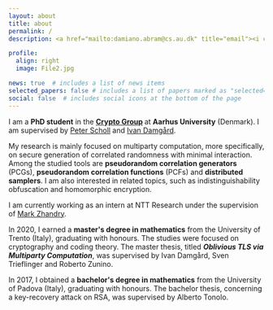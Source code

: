 ```yaml
---
layout: about
title: about
permalink: /
description: <a href="mailto:damiano.abram@cs.au.dk" title="email"><i class="fas fa-envelope"></i></a> damiano.abram@cs.au.dk

profile:
  align: right
  image: File2.jpg

news: true  # includes a list of news items
selected_papers: false # includes a list of papers marked as "selected={true}"
social: false  # includes social icons at the bottom of the page
---
```


I am a <b>PhD student</b> in the <b> [Crypto Group](https://cs.au.dk/~orlandi/cryptogroup/) </b> at <b>Aarhus University</b> (Denmark). I am supervised by [Peter Scholl](https://pascholl.github.io/) and [Ivan Damgård](https://cs.au.dk/~ivan/).

My research is mainly focused on multiparty computation, more specifically, on secure generation of correlated randomness with minimal interaction.  Among the studied tools are <b>pseudorandom correlation generators</b> (PCGs), <b>pseudorandom correlation functions</b> (PCFs) and <b>distributed samplers</b>. I am also interested in related topics, such as indistinguishability obfuscation and homomorphic encryption.

I am currently working as an intern at NTT Research under the supervision of [Mark Zhandry](https://www.cs.princeton.edu/~mzhandry/).

In 2020, I earned a <b>master's degree in mathematics</b> from the University of Trento (Italy), graduating with honours. The studies were focused on cryptography and coding theory. The master thesis, titled <em><b>Oblivious TLS via Multiparty Computation</b></em>, was supervised by Ivan Damgård, Sven Trieflinger and Roberto Zunino.

In 2017, I obtained a <b>bachelor's degree in mathematics</b> from the University of Padova (Italy), graduating with honours. The bachelor thesis, concerning a key-recovery attack on RSA, was supervised by Alberto Tonolo.

<!---
 Write your biography here. Tell the world about yourself. Link to your favorite [subreddit](http://reddit.com). You can put a picture in, too. The code is already in, just name your picture `prof_pic.jpg` and put it in the `img/` folder.

# Put your address / P.O. box / other info right below your picture. You can also disable any these elements by editing `profile` property of the YAML header of your `_pages/about.md`. Edit `_bibliography/papers.bib` and Jekyll will render your [publications page](/al-folio/publications/) automatically.

# Link to your social media connections, too. This theme is set up to use [Font Awesome icons](http://fortawesome.github.io/Font-Awesome/) and [Academicons](https://jpswalsh.github.io/academicons/), like the ones below. Add your Facebook, Twitter, LinkedIn, Google Scholar, or just disable all of them.-->
